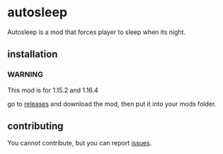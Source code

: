 # autosleep
Autosleep is a mod that forces player to sleep when its night.

## installation
### WARNING ###
This mod is for 1.15.2 and 1.16.4

go to [releases](https://github.com/galfar-coder/autosleep/releases) and download the mod, then put it into your mods folder.

## contributing
You cannot contribute, but you can report [issues](https://github.com/galfar-coder/autosleep/issues).
